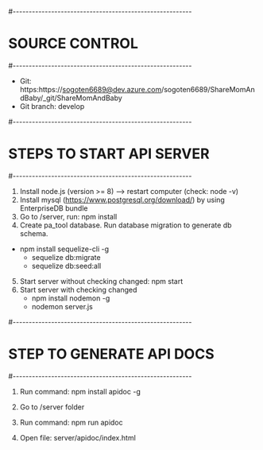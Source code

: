 #--------------------------------------------------------
# SOURCE CONTROL
#--------------------------------------------------------
+ Git: https:https://sogoten6689@dev.azure.com/sogoten6689/ShareMomAndBaby/_git/ShareMomAndBaby
+ Git branch: develop


#--------------------------------------------------------
# STEPS TO START API SERVER
#--------------------------------------------------------
1. Install node.js (version >= 8) --> restart computer (check: node -v)
2. Install mysql  (https://www.postgresql.org/download/) by using EnterpriseDB bundle
3. Go to /server, run: npm install
4. Create pa_tool database. Run database migration to generate db schema.
  + npm install sequelize-cli -g
	+ sequelize db:migrate
	+ sequelize db:seed:all
5. Start server without checking changed: npm start
6. Start server with checking changed
	+ npm install nodemon -g
	+ nodemon server.js


#--------------------------------------------------------
# STEP TO GENERATE API DOCS
#--------------------------------------------------------
1. Run command: npm install apidoc -g
2. Go to /server folder
3. Run command: npm run apidoc

4. Open file: server/apidoc/index.html